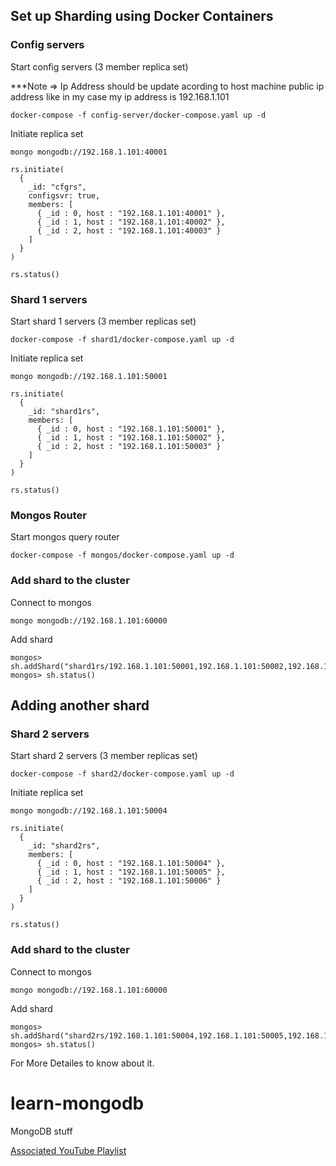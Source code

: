 ## Set up Sharding using Docker Containers

### Config servers
Start config servers (3 member replica set)

***Note => Ip Address should be update acording to host machine public ip address like in my case my ip address is 192.168.1.101
```
docker-compose -f config-server/docker-compose.yaml up -d
```
Initiate replica set
```
mongo mongodb://192.168.1.101:40001
```
```
rs.initiate(
  {
    _id: "cfgrs",
    configsvr: true,
    members: [
      { _id : 0, host : "192.168.1.101:40001" },
      { _id : 1, host : "192.168.1.101:40002" },
      { _id : 2, host : "192.168.1.101:40003" }
    ]
  }
)

rs.status()
```

### Shard 1 servers
Start shard 1 servers (3 member replicas set)
```
docker-compose -f shard1/docker-compose.yaml up -d
```
Initiate replica set
```
mongo mongodb://192.168.1.101:50001
```
```
rs.initiate(
  {
    _id: "shard1rs",
    members: [
      { _id : 0, host : "192.168.1.101:50001" },
      { _id : 1, host : "192.168.1.101:50002" },
      { _id : 2, host : "192.168.1.101:50003" }
    ]
  }
)

rs.status()
```

### Mongos Router
Start mongos query router
```
docker-compose -f mongos/docker-compose.yaml up -d
```

### Add shard to the cluster
Connect to mongos
```
mongo mongodb://192.168.1.101:60000
```
Add shard
```
mongos> sh.addShard("shard1rs/192.168.1.101:50001,192.168.1.101:50002,192.168.1.101:50003")
mongos> sh.status()
```
## Adding another shard
### Shard 2 servers
Start shard 2 servers (3 member replicas set)
```
docker-compose -f shard2/docker-compose.yaml up -d
```
Initiate replica set
```
mongo mongodb://192.168.1.101:50004
```
```
rs.initiate(
  {
    _id: "shard2rs",
    members: [
      { _id : 0, host : "192.168.1.101:50004" },
      { _id : 1, host : "192.168.1.101:50005" },
      { _id : 2, host : "192.168.1.101:50006" }
    ]
  }
)

rs.status()
```
### Add shard to the cluster
Connect to mongos
```
mongo mongodb://192.168.1.101:60000
```
Add shard
```
mongos> sh.addShard("shard2rs/192.168.1.101:50004,192.168.1.101:50005,192.168.1.101:50006")
mongos> sh.status()
```

For More Detailes to know about it.

# learn-mongodb
MongoDB stuff

[Associated YouTube Playlist](https://www.youtube.com/watch?v=LBthwZDRR-c&list=PL34sAs7_26wPvZJqUJhjyNtm7UedWR8Ps)
